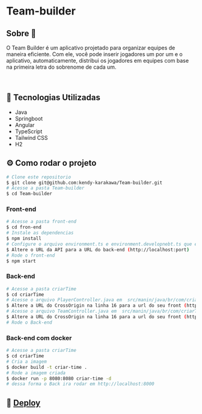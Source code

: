 # Team-builder

## Sobre :memo:

O Team Builder é um aplicativo projetado para organizar equipes de maneira eficiente. Com ele, você pode inserir jogadores um por um e o aplicativo, automaticamente, distribui os jogadores em equipes com base na primeira letra do sobrenome de cada um.

</br>

## :robot: Tecnologias Utilizadas

- Java
- Springboot
- Angular 
- TypeScript
- Tailwind CSS
- H2

## :gear: Como rodar o projeto

```bash
# Clone este repositorio
$ git clone git@github.com:kendy-karakawa/Team-builder.git
# Acesse a pasta Team-builder
$ cd Team-builder
```

### Front-end
```bash
# Acesse a pasta front-end
$ cd fron-end
# Instale as dependencias
$ npm install
# Configure o arquivo environment.ts e environment.developnebt.ts que esta em src/environments
$ Altere o URL da API para a URL do back-end (http://localhost:port)
# Rode o front-end 
$ npm start
```
### Back-end
```bash
# Acesse a pasta criarTime
$ cd criarTime
# Acesse o arquivo PlayerController.java em  src/manin/java/br/com/criarTime/controller.
$ Altere a URL do CrossOrigin na linha 16 para a url do seu front (http://localhost:port)
# Acesse o arquivo TeamController.java em  src/manin/java/br/com/criarTime/controller.
$ Altere a URL do CrossOrigin na linha 16 para a url do seu front (http://localhost:port)
# Rode o Back-end
```

### Back-end com docker
```bash
# Acesse a pasta criarTime
$ cd criarTime
# Cria a imagem 
$ docker build -t criar-time .
# Rode a imagem criada 
$ docker run -p 8080:8080 criar-time -d
# dessa forma o Back ira rodar em http://localhost:8000
```

## :eyes: [Deploy](https://team-builder-web.vercel.app/)
